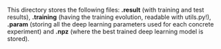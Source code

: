 This directory stores the following files: **.result** (with training and test results), **.training** (having the training evolution, readable with utils.py!), **.param** (storing all the deep learning parameters used for each concrete experiment) and **.npz** (where the best trained deep learning model is stored).